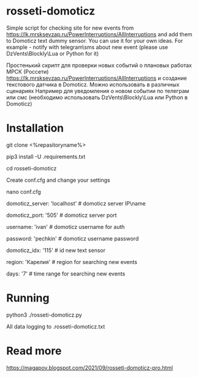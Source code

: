 # rosseti-domoticz

Simple script for checking site for new events from https://lk.mrsksevzap.ru/PowerInterruptions/AllInterruptions and add them
to Domoticz text dummy sensor. You can use it for your own ideas.
For example - notify with telegram\sms about new event (please use DzVents\Blockly\Lua or Python for it)

Простенький скрипт для проверки новых событий о плановых работах МРСК (Россети) https://lk.mrsksevzap.ru/PowerInterruptions/AllInterruptions и создание
текстового датчика в Domoticz. Можно использовать в различных сценариях
Например для уведомления о новом событии по телеграм или смс (необходимо использовать DzVents\Blockly\Lua или Python в Domoticz)

# Installation

git clone <%repasitoryname%>

pip3 install -U .requirements.txt

cd rosseti-domoticz

Create conf.cfg and change your settings 

nano conf.cfg

domoticz_server: 'localhost'  # domoticz server IP\name 

domoticz_port: '505'          # domoticz server port

username: 'ivan'              # domoticz username for auth

password: 'pechkin'           # domoticz username password

domoticz_idx: '115'           # id new text sensor

region: 'Карелия'             # region for searching new events

days: '7'                     # time range for searching new events

# Running
python3 ./rosseti-domoticz.py

All data logging to .rosseti-domoticz.txt

# Read more 
https://magapov.blogspot.com/2021/09/rosseti-domoticz-pro.html
